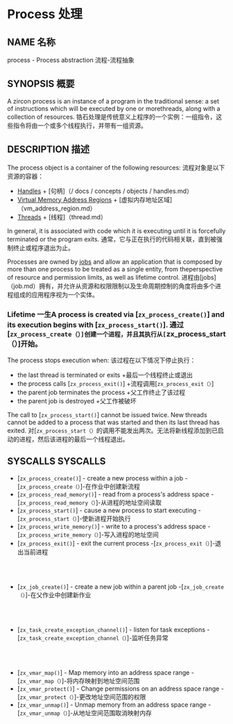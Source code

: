  
# Process  处理 

 
## NAME  名称 

process - Process abstraction  流程-流程抽象

 
## SYNOPSIS  概要 

A zircon process is an instance of a program in the traditional sense: a set of instructions which will be executed by one or morethreads, along with a collection of resources. 锆石处理是传统意义上程序的一个实例：一组指令，这些指令将由一个或多个线程执行，并带有一组资源。

 
## DESCRIPTION  描述 

The process object is a container of the following resources:  流程对象是以下资源的容器：

 
+ [Handles](/docs/concepts/objects/handles.md)  + [句柄]（/ docs / concepts / objects / handles.md）
+ [Virtual Memory Address Regions](vm_address_region.md)  + [虚拟内存地址区域]（vm_address_region.md）
+ [Threads](thread.md)  + [线程]（thread.md）

In general, it is associated with code which it is executing until it is forcefully terminated or the program exits. 通常，它与正在执行的代码相关联，直到被强制终止或程序退出为止。

Processes are owned by [jobs](job.md) and allow an application that is composed by more than one process to be treated as a single entity, from theperspective of resource and permission limits, as well as lifetime control. 进程由[jobs]（job.md）拥有，并允许从资源和权限限制以及生命周期控制的角度将由多个进程组成的应用程序视为一个实体。

 
### Lifetime  一生A process is created via [`zx_process_create()`] and its execution begins with [`zx_process_start()`]. 通过[`zx_process_create（）]创建一个进程，并且其执行从[`zx_process_start（）]开始。

The process stops execution when:  该过程在以下情况下停止执行：

 
+ the last thread is terminated or exits  +最后一个线程终止或退出
+ the process calls [`zx_process_exit()`]  +流程调用[`zx_process_exit（）`]
+ the parent job terminates the process  +父工作终止了该过程
+ the parent job is destroyed  +父工作被破坏

The call to [`zx_process_start()`] cannot be issued twice. New threads cannot be added to a process that was started and then its last thread has exited. 对[`zx_process_start（）`的调用不能发出两次。无法将新线程添加到已启动的进程，然后该进程的最后一个线程退出。

 
## SYSCALLS  SYSCALLS 

 
 - [`zx_process_create()`] - create a new process within a job  -[`zx_process_create（）`]-在作业中创建新流程
 - [`zx_process_read_memory()`] - read from a process's address space  -[`zx_process_read_memory（）`]-从进程的地址空间读取
 - [`zx_process_start()`] - cause a new process to start executing  -[`zx_process_start（）`]-使新进程开始执行
 - [`zx_process_write_memory()`] - write to a process's address space  -[`zx_process_write_memory（）`]-写入进程的地址空间
 - [`zx_process_exit()`] - exit the current process  -[`zx_process_exit（）`]-退出当前进程

<br>  <br>

 
 - [`zx_job_create()`] - create a new job within a parent job  -[`zx_job_create（）`]-在父作业中创建新作业

<br>  <br>

 
 - [`zx_task_create_exception_channel()`] - listen for task exceptions  -[`zx_task_create_exception_channel（）`]-监听任务异常

<br>  <br>

 
 - [`zx_vmar_map()`] - Map memory into an address space range  -[`zx_vmar_map（）`]-将内存映射到地址空间范围
 - [`zx_vmar_protect()`] - Change permissions on an address space range  -[`zx_vmar_protect（）`]-更改地址空间范围的权限
 - [`zx_vmar_unmap()`] - Unmap memory from an address space range  -[`zx_vmar_unmap（）`]-从地址空间范围取消映射内存

